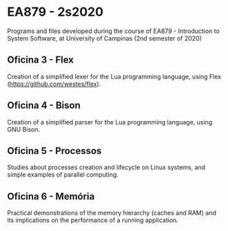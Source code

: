 # EA879 - 2s2020
Programs and files developed during the course of EA879 - Introduction to System Software, at University of Campinas (2nd semester of 2020)

## Oficina 3 - Flex
Creation of a simplified lexer for the Lua programming language, using Flex (https://github.com/westes/flex).

## Oficina 4 - Bison
Creation of a simplified parser for the Lua programming language, using GNU Bison.

## Oficina 5 - Processos
Studies about processes creation and lifecycle on Linux systems, and simple examples of parallel computing.

## Oficina 6 - Memória
Practical demonstrations of the memory hierarchy (caches and RAM) and its implications on the performance of a running application.
